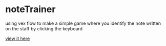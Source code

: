 # noteTrainer

using vex flow to make a simple game where you identify the note written on the staff by clicking the keyboard

[view it here](http://rdlucas2.github.io/noteTrainer/)
